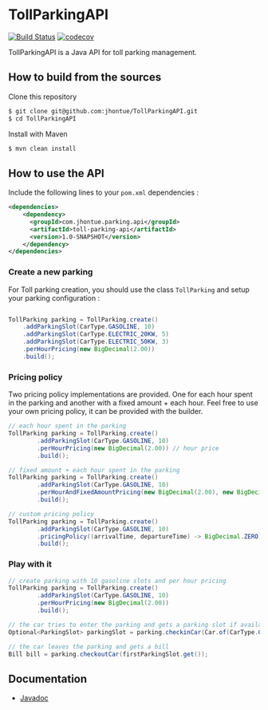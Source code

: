 # TollParkingAPI
[![Build Status](https://travis-ci.com/jhontue/TollParkingAPI.svg?branch=master&style=flat-square)](https://travis-ci.com/jhontue/TollParkingAPI)
[![codecov](https://codecov.io/gh/jhontue/TollParkingAPI/branch/master/graphs/badge.svg)](https://codecov.io/gh/jhontue/TollParkingAPI)

TollParkingAPI is a Java API for toll parking management.

## How to build from the sources
Clone this repository
  ```bash
  $ git clone git@github.com:jhontue/TollParkingAPI.git
  $ cd TollParkingAPI
  ```
Install with Maven
  ```bash
  $ mvn clean install
  ```
## How to use the API
Include the following lines to your `pom.xml` dependencies : 
```xml
<dependencies>
    <dependency>
      <groupId>com.jhontue.parking.api</groupId>
      <artifactId>toll-parking-api</artifactId>
      <version>1.0-SNAPSHOT</version>
    </dependency>
</dependencies>
```

### Create a new parking
For Toll parking creation, you should use the class `TollParking` and setup your parking configuration : 
```java

TollParking parking = TollParking.create()
    .addParkingSlot(CarType.GASOLINE, 10)
    .addParkingSlot(CarType.ELECTRIC_20KW, 5)
    .addParkingSlot(CarType.ELECTRIC_50KW, 3)
    .perHourPricing(new BigDecimal(2.00))
    .build();
```
### Pricing policy
Two pricing policy implementations are provided. One for each hour spent in the parking and another with a fixed
amount + each hour. Feel free to use your own pricing policy, it can be provided with the builder.

```java
// each hour spent in the parking
TollParking parking = TollParking.create()
        .addParkingSlot(CarType.GASOLINE, 10)
        .perHourPricing(new BigDecimal(2.00)) // hour price
        .build();

// fixed amount + each hour spent in the parking
TollParking parking = TollParking.create()
        .addParkingSlot(CarType.GASOLINE, 10)
        .perHourAndFixedAmountPricing(new BigDecimal(2.00), new BigDecimal(5.00)) // hour price and fixed amount
        .build();

// custom pricing policy
TollParking parking = TollParking.create()
        .addParkingSlot(CarType.GASOLINE, 10)
        .pricingPolicy((arrivalTime, departureTime) -> BigDecimal.ZERO) // free parking
        .build();
```

### Play with it
```java
// create parking with 10 gasoline slots and per hour pricing
TollParking parking = TollParking.create()
        .addParkingSlot(CarType.GASOLINE, 10)
        .perHourPricing(new BigDecimal(2.00))
        .build();

// the car tries to enter the parking and gets a parking slot if available
Optional<ParkingSlot> parkingSlot = parking.checkinCar(Car.of(CarType.GASOLINE));

// the car leaves the parking and gets a bill
Bill bill = parking.checkoutCar(firstParkingSlot.get());
```

## Documentation
* [Javadoc](https://jhontue.github.io/TollParkingAPI/index.html)
